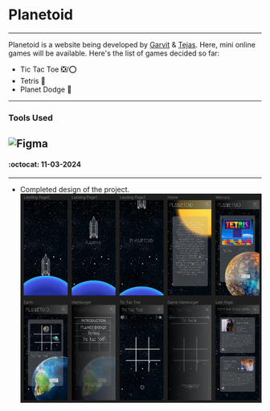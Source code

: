 # Planetoid
---
Planetoid is a website being developed by [Garvit](https://github.com/garvitnegi17) & [Tejas](https://tejasgupta.netlify.app/). Here, mini online games will be available.
Here's the list of games decided so far:
- Tic Tac Toe ❎/⭕
- Tetris 🔳
- Planet Dodge :rocket:

---
### Tools Used
![Figma](https://img.shields.io/badge/Figma-2c2e35?style=for-the-badge&logo=figma&logoColor=white) 
---
#### :octocat: 11-03-2024
---
- Completed design of the project.
![](Planetoid.png)
